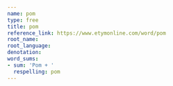 ```yaml
---
name: pom
type: free
title: pom
reference_link: https://www.etymonline.com/word/pom
root_name: 
root_language: 
denotation: 
word_sums:
- sum: 'Pom + '
  respelling: pom
---
```

